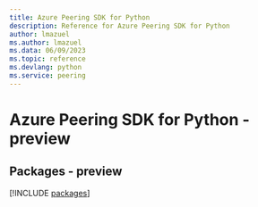 ```yaml
---
title: Azure Peering SDK for Python
description: Reference for Azure Peering SDK for Python
author: lmazuel
ms.author: lmazuel
ms.data: 06/09/2023
ms.topic: reference
ms.devlang: python
ms.service: peering
---
```

# Azure Peering SDK for Python - preview
## Packages - preview
[!INCLUDE [packages](peering-index.md)]